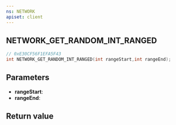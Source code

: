 ```yaml
---
ns: NETWORK
apiset: client
---
```

## NETWORK_GET_RANDOM_INT_RANGED

```c
// 0xE30CF56F1EFA5F43
int NETWORK_GET_RANDOM_INT_RANGED(int rangeStart,int rangeEnd);
```


## Parameters
* **rangeStart**:
* **rangeEnd**:

## Return value

